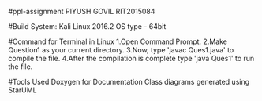 #ppl-assignment
PIYUSH GOVIL 
RIT2015084

#Build System:
Kali Linux 2016.2
OS type - 64bit

#Command for Terminal in Linux
1.Open Command Prompt.
2.Make Question1 as your current directory.
3.Now, type 'javac Ques1.java' to compile the file.
4.After the compilation is complete type 'java Ques1' to run the file.

#Tools Used
Doxygen for Documentation
Class diagrams generated using StarUML
